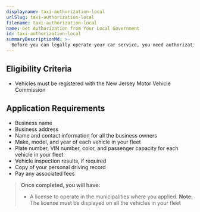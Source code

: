 ```yaml
---
displayname: taxi-authorization-local
urlSlug: taxi-authorization-local
filename: taxi-authorization-local
name: Get Authorization from Your Local Government
id: taxi-authorization-local
summaryDescriptionMd: >-
  Before you can legally operate your car service, you need authorization from the local government where your business is located. You'll also need to check for potential requirements from local governments in the areas where you plan to operate.
---
```


## Eligibility Criteria

- Vehicles must be registered with the New Jersey Motor Vehicle Commission

## Application Requirements

- Business name
- Business address
- Name and contact information for all the business owners
- Make, model, and year of each vehicle in your fleet
- Plate number, VIN number, color, and passenger capacity for each vehicle in your fleet
- Vehicle inspection results, if required
- Copy of your personal driving record
- Pay any associated fees

> **Once completed, you will have:**
>
> - A license to operate in the municipalities where you applied.
>   **Note:** The license must be displayed on all the vehicles in your fleet

